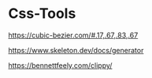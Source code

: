 # Css-Tools

https://cubic-bezier.com/#.17,.67,.83,.67

https://www.skeleton.dev/docs/generator

https://bennettfeely.com/clippy/

